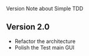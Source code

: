 Version Note about Simple TDD


Version 2.0 
---------------------
- Refactor the architecture
- Polish the Test main GUI